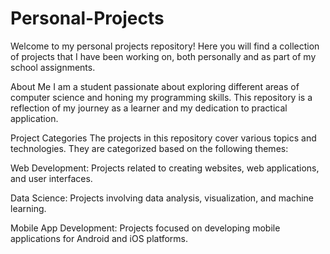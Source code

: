 # Personal-Projects
Welcome to my personal projects repository! Here you will find a collection of projects that I have been working on, both personally and as part of my school assignments.

About Me
I am a student passionate about exploring different areas of computer science and honing my programming skills. This repository is a reflection of my journey as a learner and my dedication to practical application.

Project Categories
The projects in this repository cover various topics and technologies. They are categorized based on the following themes:

Web Development: Projects related to creating websites, web applications, and user interfaces.

Data Science: Projects involving data analysis, visualization, and machine learning.

Mobile App Development: Projects focused on developing mobile applications for Android and iOS platforms.

